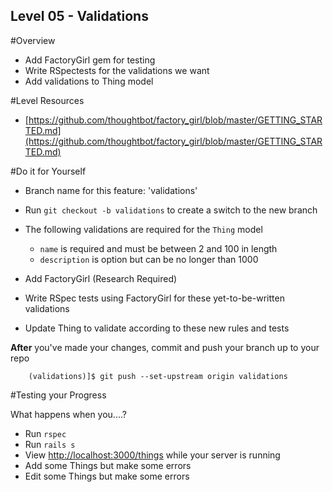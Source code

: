 Level 05 - Validations
-----------

#Overview
* Add FactoryGirl gem for testing
* Write RSpectests for the validations we want
* Add validations to Thing model

#Level Resources

* [https://github.com/thoughtbot/factory_girl/blob/master/GETTING_STARTED.md](https://github.com/thoughtbot/factory_girl/blob/master/GETTING_STARTED.md)

#Do it for Yourself

* Branch name for this feature: 'validations'
* Run ```git checkout -b validations``` to create a switch to the new branch


* The following validations are required for the ```Thing``` model
  * ```name``` is required and must be between 2 and 100 in length
  * ```description``` is option but can be no longer than 1000 

* Add FactoryGirl (Research Required)

* Write RSpec tests using FactoryGirl for these yet-to-be-written validations

* Update Thing to validate according to these new rules and tests

__After__ you've made your changes, commit and push your branch up to your repo

```
	(validations)]$ git push --set-upstream origin validations
```

#Testing your Progress

What happens when you....?

* Run ```rspec```
* Run ```rails s```
* View [http://localhost:3000/things](http://localhost:3000/things) while your server is running
* Add some Things but make some errors
* Edit some Things but make some errors

